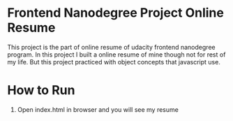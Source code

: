 # Frontend Nanodegree Project Online Resume
This project is the part of online resume of udacity frontend nanodegree program. In this project I built a online resume of mine though not for rest of my life. But this project practiced with object concepts that javascript use.

# How to Run
1. Open index.html in browser and you will see my resume